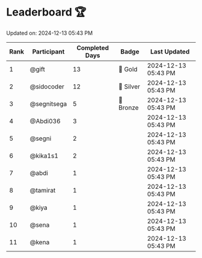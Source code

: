 # Leaderboard 🏆

Updated on: 2024-12-13 05:43 PM

| Rank | Participant       | Completed Days | Badge      | Last Updated         |
|------|-------------------|----------------|------------|----------------------|
| 1    | @gift             | 13             | 🏅 Gold     | 2024-12-13 05:43 PM |
| 2    | @sidocoder        | 12             | 🥈 Silver   | 2024-12-13 05:43 PM |
| 3    | @segnitsega       | 5              | 🥉 Bronze   | 2024-12-13 05:43 PM |
| 4    | @Abdi036          | 3              |            | 2024-12-13 05:43 PM |
| 5    | @segni            | 2              |            | 2024-12-13 05:43 PM |
| 6    | @kika1s1          | 2              |            | 2024-12-13 05:43 PM |
| 7    | @abdi             | 1              |            | 2024-12-13 05:43 PM |
| 8    | @tamirat          | 1              |            | 2024-12-13 05:43 PM |
| 9    | @kiya             | 1              |            | 2024-12-13 05:43 PM |
| 10   | @sena             | 1              |            | 2024-12-13 05:43 PM |
| 11   | @kena             | 1              |            | 2024-12-13 05:43 PM |
